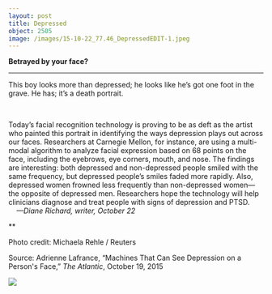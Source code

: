 ```yaml
---
layout: post
title: Depressed
object: 2505
image: /images/15-10-22_77.46_DepressedEDIT-1.jpeg
---
```

**Betrayed by your face?**

****

This boy looks more than depressed; he looks like he’s got one foot in the grave. He has; it’s a death portrait. 

 

Today’s facial recognition technology is proving to be as deft as the artist who painted this portrait in identifying the ways depression plays out across our faces. Researchers at Carnegie Mellon, for instance, are using a multi-modal algorithm to analyze facial expression based on 68 points on the face, including the eyebrows, eye corners, mouth, and nose. The findings are interesting: both depressed and non-depressed people smiled with the same frequency, but depressed people’s smiles faded more rapidly. Also, depressed women frowned less frequently than non-depressed women—the opposite of depressed men. Researchers hope the technology will help clinicians diagnose and treat people with signs of depression and PTSD.           *—Diane Richard, writer, October 22*

**

Photo credit: Michaela Rehle / Reuters

Source: Adrienne Lafrance, “Machines That Can See Depression on a Person's Face,” *The Atlantic*, October 19, 2015

![]({{siteurl.base}}/images/15-10-22_77.46_DepressedEDIT-1.jpeg)
